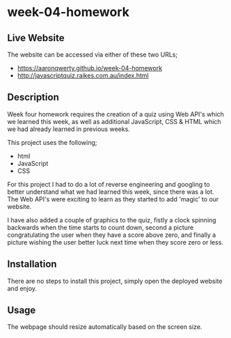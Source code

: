 # week-04-homework

## Live Website

The website can be accessed via either of these two URLs;

- https://aaronqwerty.github.io/week-04-homework
- http://javascriptquiz.raikes.com.au/index.html


## Description

Week four homework requires the creation of a quiz using Web API's which we learned this week, as well as additional JavaScript, CSS & HTML which we had already learned in previous weeks.

This project uses the following;

- html
- JavaScript
- CSS

For this project I had to do a lot of reverse engineering and googling to better understand what we had learned this week, since there was a lot. The Web API's were exciting to learn as they started to add 'magic' to our website.

I have also added a couple of graphics to the quiz, fistly a clock spinning backwards when the time starts to count down, second a picture congratulating the user when they have a score above zero, and finally a picture wishing the user better luck next time when they score zero or less.


## Installation

There are no steps to install this project, simply open the deployed website and enjoy.


## Usage

The webpage should resize automatically based on the screen size.

